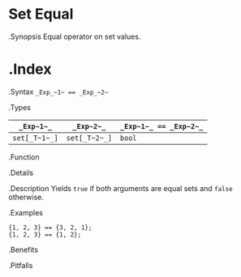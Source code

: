 # Set Equal

.Synopsis
Equal operator on set values.

.Index
==

.Syntax
`_Exp_~1~ == _Exp_~2~`

.Types


| `_Exp~1~_`    |  `_Exp~2~_`    | `_Exp~1~_ == _Exp~2~_`  |
| --- | --- | --- |
| `set[_T~1~_]` |  `set[_T~2~_]` | `bool`                |


.Function

.Details

.Description
Yields `true` if both arguments are equal sets and `false` otherwise.

.Examples
```rascal-shell
{1, 2, 3} == {3, 2, 1};
{1, 2, 3} == {1, 2};
```

.Benefits

.Pitfalls

